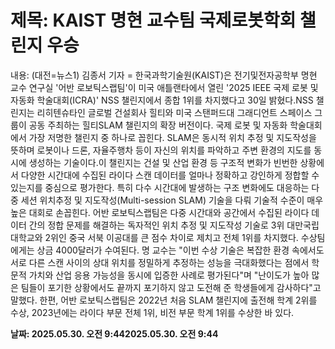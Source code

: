 # **제목: KAIST 명현 교수팀 국제로봇학회 챌린지 우승**

  내용: (대전=뉴스1) 김종서 기자 = 한국과학기술원(KAIST)은 전기및전자공학부 명현 교수 연구실 '어반 로보틱스랩팀'이 미국 애틀랜타에서 열린 '2025 IEEE 국제 로봇 및 자동화 학술대회(ICRA)' NSS 챌린지에서 종합 1위를 차지했다고 30일 밝혔다.NSS 챌린지는 리히텐슈타인 글로벌 건설회사 힐티와 미국 스탠퍼드대 그래디언트 스페이스 그룹이 공동 주최하는 힐티SLAM 챌린지의 확장 버전이다. 국제 로봇 및 자동화 학술대회에서 가장 저명한 챌린지 중 하나로 꼽힌다. SLAM은 동시적 위치 추정 및 지도작성을 뜻하며 로봇이나 드론, 자율주행차 등이 자신의 위치를 파악하고 주변 환경의 지도를 동시에 생성하는 기술이다.이 챌린지는 건설 및 산업 환경 등 구조적 변화가 빈번한 상황에서 다양한 시간대에 수집된 라이다 스캔 데이터를 얼마나 정확하고 강인하게 정합할 수 있는지를 중심으로 평가한다. 특히 다수 시간대에 발생하는 구조 변화에도 대응하는 다중 세션 위치추정 및 지도작성(Multi-session SLAM) 기술을 다뤄 기술적 수준이 매우 높은 대회로 손꼽힌다. 어반 로보틱스랩팀은 다중 시간대와 공간에서 수집된 라이다 데이터 간의 정합 문제를 해결하는 독자적인 위치 추정 및 지도작성 기술로 3위 대만국립대학교와 2위인 중국 서북 이공대를 큰 점수 차이로 제치고 전체 1위를 차지했다. 수상팀에게는 상금 4000달러가 수여된다. 명 교수는 "이번 수상 기술은 복잡한 환경 속에서도 서로 다른 스캔 사이의 상대 위치를 정밀하게 추정하는 성능을 극대화했다는 점에서 학문적 가치와 산업 응용 가능성을 동시에 입증한 사례로 평가된다"며 "난이도가 높아 많은 팀들이 포기한 상황에서도 끝까지 포기하지 않고 도전해 준 학생들에게 감사하다"고 말했다. 한편, 어반 로보틱스랩팀은 2022년 처음 SLAM 챌린지에 출전해 학계 2위를 수상, 2023년에는 라이다 부문 전체 1위, 비전 부문 학계 1위를 수상한 바 있다.

  **날짜: 2025.05.30. 오전 9:442025.05.30. 오전 9:44**
